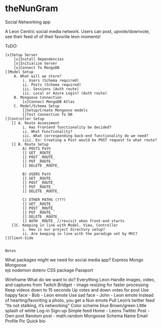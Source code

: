 # theNunGram

Social Networking app

A Leon Centric social media network. Users can post, upvote/downvote, see their feed of of their favorite leon moments!

ToDO:

    [x]Setup Server
        [x]Install Dependencies
        [x]Initialize Server
        [x]Connect To MongoDB
    []Model Setup
        A. What will we store?
            i. Users (Schema required)
            ii. Posts (Schema required)
            iii. Sessions (Auth route)
            iii. Local or Azure Login? (Auth route)
        B. Mongoose Connection
            [x]Connect MongoDB Atlas
        C. Model/Schema Setup
            []Setup/Create Mongoose models
            []Test Connection To DB
    []Controller Setup
       [] A. Route Assessment
            i. Has Frontend functionality be decided?
            ii. What Functionality?
            iii. What corresponding back-end functionality do we need?
            iiii. Ex: Creating a Post would be POST request to what route?
       [] B. Route Setup
            A) POSTS Path
            [] GET _ROUTE_
            [] POST _ROUTE_
            [] PUT _ROUTE_
            [] DELETE _ROUTE_

            B) USERS Path
            [] GET _ROUTE_
            [] POST _ROUTE_
            [] PUT _ROUTE_
            [] DELETE _ROUTE_

            C) OTHER PATHS (???)
            [] GET _ROUTE_
            [] POST _ROUTE_
            [] PUT _ROUTE_
            [] DELETE _ROUTE_
            [] AUTH _ROUTE_ //revisit when front-end starts
       []C. Keeping in line with Model, View, Controller
            i. How is our project directory setup?
            ii. Are keeping in line with the paradigm set by MVC?
    []Client-Side


    Notes

What packages might we need for social media app?
Express
Mongo
Mongoose  
 ejs
nodemon
dotenv
CSS package
Passport

Wireframe
What do we want to do?
Everything Leon
Handle images, video, and captures from Twitch
Bridget - image resizing for faster processing
Keep videos down to 15 seconds
Up votes and down votes for post
Use happy face - Bob - Leon emote
Use sad face - John - Leon emote
Instead of hearting/favoriting a photo, you get a Nun emote
Pull Leon’s twitter feed
“Its not stalking, it’s networking"
Color scheme
blue
Brown/green
Little splash of white
Log-in
Sign-up
Simple feed
Home - Leons Twitter
Post - Own post
Random post - math.random
Mongoose Schema
Name
Email
Profile Pic
Quick bio
